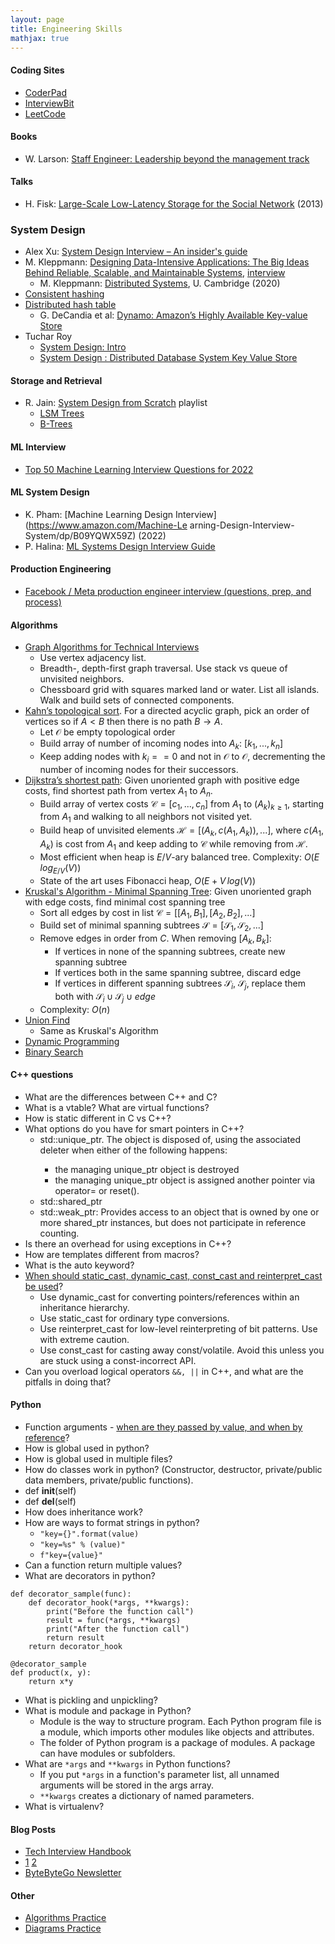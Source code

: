 ```yaml
---
layout: page
title: Engineering Skills
mathjax: true
---
```


#### Coding Sites
* [CoderPad](https://coderpad.io)
* [InterviewBit](https://www.interviewbit.com)
* [LeetCode](https://leetcode.com)

#### Books
* W. Larson: [Staff Engineer: Leadership beyond the management track](https://www.amazon.com/Staff-Engineer-Leadership-beyond-management-ebook/dp/B08RMSHYGG)

#### Talks
* H. Fisk: [Large-Scale Low-Latency Storage for the Social Network](https://www.youtube.com/watch?v=5RfFhMwRAic) (2013)

### System Design
* Alex Xu: [System Design Interview – An insider's guide](https://www.amazon.com/System-Design-Interview-insiders-Second/dp/B08CMF2CQF)
* M. Kleppmann: [Designing Data-Intensive Applications: The Big Ideas Behind Reliable, Scalable, and Maintainable Systems](https://www.amazon.com/Designing-Data-Intensive-Applications-Reliable-Maintainable/dp/1449373321), [interview](https://www.youtube.com/watch?v=sMRpv0fBJLU&t=169s)
  * M. Kleppmann: [Distributed Systems](https://www.youtube.com/watch?v=UEAMfLPZZhE&list=PLeKd45zvjcDFUEv_ohr_HdUFe97RItdiB), U. Cambridge (2020)
* [Consistent hashing](https://en.wikipedia.org/wiki/Consistent_hashing)
* [Distributed hash table](https://en.wikipedia.org/wiki/Distributed_hash_table)
  * G. DeCandia et al: [Dynamo: Amazon’s Highly Available Key-value Store](https://www.allthingsdistributed.com/files/amazon-dynamo-sosp2007.pdf (2007))
* Tuchar Roy
  * [System Design: Intro](https://www.youtube.com/watch?v=UzLMhqg3_Wc&list=RDCMUCZLJf_R2sWyUtXSKiKlyvAw&start_radio=1&rv=UzLMhqg3_Wc&t=624)
  * [System Design : Distributed Database System Key Value Store](https://www.youtube.com/watch?v=UzLMhqg3_Wc&list=RDCMUCZLJf_R2sWyUtXSKiKlyvAw&start_radio=1&rv=UzLMhqg3_Wc&t=624)

#### Storage and Retrieval
* R. Jain: [System Design from Scratch](https://www.youtube.com/playlist?list=PLfBJlB6T2eOukvc2lrkAbeZBqUS94ji1r) playlist
  * [LSM Trees](https://www.youtube.com/watch?v=P2xtlLymqqI)
  * [B-Trees](https://www.youtube.com/watch?v=CpCUZRQGkcs&list=PLfBJlB6T2eOukvc2lrkAbeZBqUS94ji1r&index=5)

#### ML Interview
* [Top 50 Machine Learning Interview Questions for 2022](https://www.interviewquery.com/p/machine-learning-interview-questions)

#### ML System Design
* K. Pham: [Machine Learning Design Interview](https://www.amazon.com/Machine-Le
arning-Design-Interview-System/dp/B09YQWX59Z) (2022)
* P. Halina: [ML Systems Design Interview Guide](http://patrickhalina.com/posts/ml-systems-design-interview-guide/)

#### Production Engineering
* [Facebook / Meta production engineer interview (questions, prep, and process)](https://igotanoffer.com/blogs/tech/facebook-production-engineer-interview)

#### Algorithms
* [Graph Algorithms for Technical Interviews](https://www.youtube.com/watch?v=tWVWeAqZ0WU)
  * Use vertex adjacency list.
  * Breadth-, depth-first graph traversal. Use stack vs queue of unvisited neighbors.
  * Chessboard grid with squares marked land or water. List all islands. Walk and build sets of connected components.
* [Kahn’s topological sort](https://youtu.be/cIBFEhD77b4). For a directed acyclic graph, pick an order of vertices so if $A \lt B$ then there is no path $B \rightarrow A$.
  * Let $\mathcal{O}$ be empty topological order
  * Build array of number of incoming nodes into $A_k$: $[k_1, ..., k_n]$
  * Keep adding nodes with $k_i == 0$ and not in $\mathcal{O}$ to $\mathcal{O}$, decrementing the number of incoming nodes for their successors.
* [Dijkstra’s shortest path](https://youtu.be/pSqmAO-m7Lk): Given unoriented graph with positive edge costs, find shortest path from vertex $A_1$ to $A_n$.
  * Build array of vertex costs $\mathcal{C} = [c_1, ..., c_n]$ from $A_1$ to $(A_k)_{k \ge 1}$, starting from $A_1$ and walking to all neighbors not visited yet.
  * Build heap of unvisited elements $\mathcal{H} = [(A_k, c(A_1, A_k)), ... ]$, where $c(A_1, A_k)$ is cost from $A_1$ and keep adding to $\mathcal{C}$ while removing from $\mathcal{H}$.
  * Most efficient when heap is $E/V$-ary balanced tree. Complexity: $O(E \, log_{E/V}(V))$
  * State of the art uses Fibonacci heap, $O(E + V \, log(V))$
* [Kruskal's Algorithm - Minimal Spanning Tree](https://www.youtube.com/watch?v=JZBQLXgSGfs): Given unoriented graph with edge costs, find minimal cost spanning tree
  * Sort all edges by cost in list $\mathcal{C} = [[A_1, B_1], [A_2, B_2], ...]$
  * Build set of minimal spanning subtrees $\mathcal{S} = [\mathcal{S}_1, \mathcal{S}_2, ...]$
  * Remove edges in order from ${C}$. When removing $[A_k, B_k]$:
    * If vertices in none of the spanning subtrees, create new spanning subtree
    * If vertices both in the same spanning subtree, discard edge
    * If vertices in different spanning subtrees $\mathcal{S}_i$, $\mathcal{S}_j$, replace them both with $\mathcal{S}_i \cup \mathcal{S}_j \cup edge$
  * Complexity: $O(n)$
* [Union Find](https://www.youtube.com/watch?v=ibjEGG7ylHk)
  * Same as Kruskal's Algorithm
* [Dynamic Programming](https://www.youtube.com/watch?v=oBt53YbR9Kk)
* [Binary Search](https://leetcode.com/discuss/general-discussion/786126/Python-Powerful-Ultimate-Binary-Search-Template.-Solved-many-problems)

#### C++ questions
* What are the differences between C++ and C?
* What is a vtable? What are virtual functions?
* How is static different in C vs C++?
* What options do you have for smart pointers in C++?
  * std::unique_ptr<X>. The object is disposed of, using the associated deleter when either of the following happens:
    * the managing unique_ptr object is destroyed
    * the managing unique_ptr object is assigned another pointer via operator= or reset().
  * std::shared_ptr<X>
  * std::weak_ptr<X>: Provides access to an object that is owned by one or more shared_ptr instances, but does not participate in reference counting.
* Is there an overhead for using exceptions in C++?
* How are templates different from macros?
* What is the auto keyword?
* [When should static_cast, dynamic_cast, const_cast and reinterpret_cast be used](https://stackoverflow.com/questions/332030/when-should-static-cast-dynamic-cast-const-cast-and-reinterpret-cast-be-used)?
  * Use dynamic_cast for converting pointers/references within an inheritance hierarchy.
  * Use static_cast for ordinary type conversions.
  * Use reinterpret_cast for low-level reinterpreting of bit patterns. Use with extreme caution.
  * Use const_cast for casting away const/volatile. Avoid this unless you are stuck using a const-incorrect API.
* Can you overload logical operators `&&, ||` in C++, and what are the pitfalls in doing that?

#### Python
* Function arguments - [when are they passed by value, and when by reference](https://stackoverflow.com/questions/9696495/python-when-is-a-variable-passed-by-reference-and-when-by-value)?
* How is global used in python?
* How is global used in multiple files?
* How do classes work in python? (Constructor, destructor, private/public data members, private/public functions). 
* def __init__(self)
* def __del__(self)
* How does inheritance work?
* How are ways to format strings in python?
  * `"key={}".format(value)`
  * `"key=%s" % (value)"`
  * `f"key={value}"`
* Can a function return multiple values?
* What are decorators in python?
```
def decorator_sample(func):
    def decorator_hook(*args, **kwargs):
        print("Before the function call")
        result = func(*args, **kwargs)
        print("After the function call")
        return result
    return decorator_hook

@decorator_sample
def product(x, y):
    return x*y
```
* What is pickling and unpickling?
* What is module and package in Python?
  * Module is the way to structure program. Each Python program file is a module, which imports other modules like objects and attributes.
  * The folder of Python program is a package of modules. A package can have modules or subfolders.
* What are `*args` and `**kwargs` in Python functions?
  * If you put `*args` in a function's parameter list, all unnamed arguments will be stored in the args array. 
  * `**kwargs` creates a dictionary of named parameters.
* What is virtualenv?


#### Blog Posts
* [Tech Interview Handbook](https://www.techinterviewhandbook.org/software-engineering-interview-guide/)
* [1](https://www.teamblind.com/post/7-onsites-7-offers-aAFTykAD) [2](https://mlengineer.io/facebook-machine-learning-engineer-interview-4-2021-offer-e5-nyc-91615b5c3065)
* [ByteByteGo Newsletter](https://blog.bytebytego.com/)

#### Other
* [Algorithms Practice](/engineering_skills/algorithms_practice)
* [Diagrams Practice](/engineering_skills/diagrams_practice)